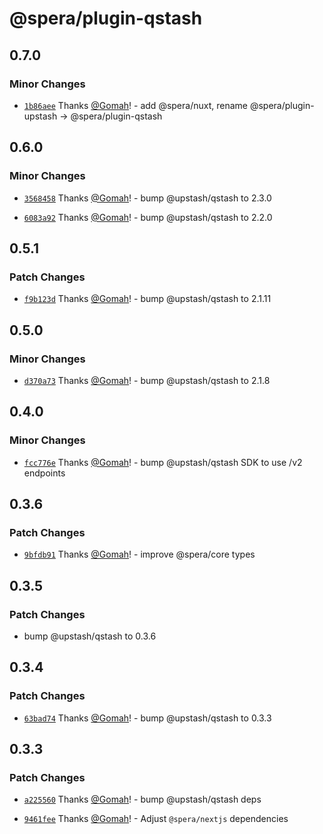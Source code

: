 # @spera/plugin-qstash

## 0.7.0

### Minor Changes

- [`1b86aee`](https://github.com/Gomah/spera/commit/1b86aee9ab3db4d8bf622b93b70f44e1e73ff451) Thanks [@Gomah](https://github.com/Gomah)! - add @spera/nuxt, rename @spera/plugin-upstash -> @spera/plugin-qstash

## 0.6.0

### Minor Changes

- [`3568458`](https://github.com/Gomah/spera/commit/356845834308714ce87c7c532aefd935f38840bd) Thanks [@Gomah](https://github.com/Gomah)! - bump @upstash/qstash to 2.3.0

- [`6083a92`](https://github.com/Gomah/spera/commit/6083a92215dac166dbe8bf6b47f19eb481fa1c2a) Thanks [@Gomah](https://github.com/Gomah)! - bump @upstash/qstash to 2.2.0

## 0.5.1

### Patch Changes

- [`f9b123d`](https://github.com/Gomah/spera/commit/f9b123d845538cbbbd4ecacb050530e8ea76ef41) Thanks [@Gomah](https://github.com/Gomah)! - bump @upstash/qstash to 2.1.11

## 0.5.0

### Minor Changes

- [`d370a73`](https://github.com/Gomah/spera/commit/d370a732c5523841137c8b517c512b7f7bd72517) Thanks [@Gomah](https://github.com/Gomah)! - bump @upstash/qstash to 2.1.8

## 0.4.0

### Minor Changes

- [`fcc776e`](https://github.com/Gomah/spera/commit/fcc776e947b92aba4f770d70cb145214ff38b2c3) Thanks [@Gomah](https://github.com/Gomah)! - bump @upstash/qstash SDK to use /v2 endpoints

## 0.3.6

### Patch Changes

- [`9bfdb91`](https://github.com/Gomah/spera/commit/9bfdb91c3bdf029a7cb01bf39686db0d8be4e0ca) Thanks [@Gomah](https://github.com/Gomah)! - improve @spera/core types

## 0.3.5

### Patch Changes

- bump @upstash/qstash to 0.3.6

## 0.3.4

### Patch Changes

- [`63bad74`](https://github.com/Gomah/spera/commit/63bad74615387d4b0433165e08ab986d1fe63fde) Thanks [@Gomah](https://github.com/Gomah)! - bump @upstash/qstash to 0.3.3

## 0.3.3

### Patch Changes

- [`a225560`](https://github.com/Gomah/spera/commit/a2255607023d5f681acb256dd75d33d42441a64e) Thanks [@Gomah](https://github.com/Gomah)! - bump @upstash/qstash deps

- [`9461fee`](https://github.com/Gomah/spera/commit/9461fee77ae57df87e5e02970c2810c0a608553b) Thanks [@Gomah](https://github.com/Gomah)! - Adjust `@spera/nextjs` dependencies
